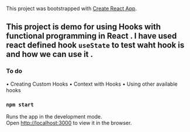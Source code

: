 This project was bootstrapped with [Create React App](https://github.com/facebook/create-react-app).

## This project is demo for using Hooks with functional programming in React . I have used react defined hook `useState` to test waht hook is and how we can use it .

### To do

• Creating Custom Hooks
• Context with Hooks
• Using other available hooks

### `npm start`

Runs the app in the development mode.<br>
Open [http://localhost:3000](http://localhost:3000) to view it in the browser.
